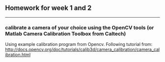 ## Homework for week 1 and 2
---
### calibrate a camera of your choice using the OpenCV tools (or Matlab Camera Calibration Toolbox from Caltech)
Using example calibration program from Opencv. 
Following tutorial from: http://docs.opencv.org/doc/tutorials/calib3d/camera_calibration/camera_calibration.html
